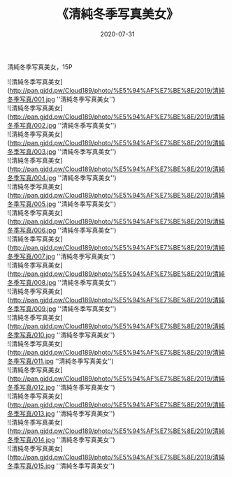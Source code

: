 ﻿---
layout: post
title:  《清純冬季写真美女》
date:   2020-07-31
img: http://pan.gjdd.pw/Cloud189/photo/%E5%94%AF%E7%BE%8E/2019/清純冬季写真/000.jpg
categories: [美女, 清纯, 唯美]
---

清純冬季写真美女，15P

![清純冬季写真美女](http://pan.gjdd.pw/Cloud189/photo/%E5%94%AF%E7%BE%8E/2019/清純冬季写真/001.jpg ''清純冬季写真美女'') <br>
![清純冬季写真美女](http://pan.gjdd.pw/Cloud189/photo/%E5%94%AF%E7%BE%8E/2019/清純冬季写真/002.jpg ''清純冬季写真美女'') <br>
![清純冬季写真美女](http://pan.gjdd.pw/Cloud189/photo/%E5%94%AF%E7%BE%8E/2019/清純冬季写真/003.jpg ''清純冬季写真美女'') <br>
![清純冬季写真美女](http://pan.gjdd.pw/Cloud189/photo/%E5%94%AF%E7%BE%8E/2019/清純冬季写真/004.jpg ''清純冬季写真美女'') <br>
![清純冬季写真美女](http://pan.gjdd.pw/Cloud189/photo/%E5%94%AF%E7%BE%8E/2019/清純冬季写真/005.jpg ''清純冬季写真美女'') <br>
![清純冬季写真美女](http://pan.gjdd.pw/Cloud189/photo/%E5%94%AF%E7%BE%8E/2019/清純冬季写真/006.jpg ''清純冬季写真美女'') <br>
![清純冬季写真美女](http://pan.gjdd.pw/Cloud189/photo/%E5%94%AF%E7%BE%8E/2019/清純冬季写真/007.jpg ''清純冬季写真美女'') <br>
![清純冬季写真美女](http://pan.gjdd.pw/Cloud189/photo/%E5%94%AF%E7%BE%8E/2019/清純冬季写真/008.jpg ''清純冬季写真美女'') <br>
![清純冬季写真美女](http://pan.gjdd.pw/Cloud189/photo/%E5%94%AF%E7%BE%8E/2019/清純冬季写真/009.jpg ''清純冬季写真美女'') <br>
![清純冬季写真美女](http://pan.gjdd.pw/Cloud189/photo/%E5%94%AF%E7%BE%8E/2019/清純冬季写真/010.jpg ''清純冬季写真美女'') <br>
![清純冬季写真美女](http://pan.gjdd.pw/Cloud189/photo/%E5%94%AF%E7%BE%8E/2019/清純冬季写真/011.jpg ''清純冬季写真美女'') <br>
![清純冬季写真美女](http://pan.gjdd.pw/Cloud189/photo/%E5%94%AF%E7%BE%8E/2019/清純冬季写真/012.jpg ''清純冬季写真美女'') <br>
![清純冬季写真美女](http://pan.gjdd.pw/Cloud189/photo/%E5%94%AF%E7%BE%8E/2019/清純冬季写真/013.jpg ''清純冬季写真美女'') <br>
![清純冬季写真美女](http://pan.gjdd.pw/Cloud189/photo/%E5%94%AF%E7%BE%8E/2019/清純冬季写真/014.jpg ''清純冬季写真美女'') <br>
![清純冬季写真美女](http://pan.gjdd.pw/Cloud189/photo/%E5%94%AF%E7%BE%8E/2019/清純冬季写真/015.jpg ''清純冬季写真美女'') <br>
